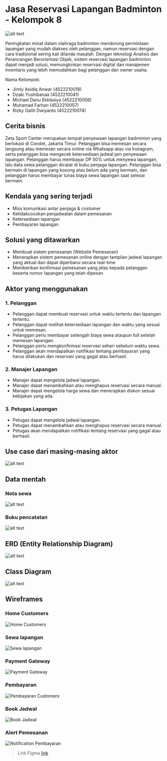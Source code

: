 # Jasa Reservasi Lapangan Badminton - Kelompok 8

![alt text](https://github.com/xlavix/APBO-Kel8/blob/main/image/banner.png)

Peningkatan minat dalam olahraga badminton mendorong permintaan lapangan yang mudah diakses oleh pelanggan, namun reservasi dengan cara tradisional sering kali dilanda masalah. Dengan teknologi Analisis dan Perancangan Berorientasi Objek, sistem reservasi lapangan badminton dapat menjadi solusi, memungkinkan reservasi digital dan manajemen inventaris yang lebih memudahkan bagi pelanggan dan owner usaha.

Nama Kelompok:
- Jimly Asidiq Anwar      (4522210018)
- Dzaki Yushibanaa        (4522210041)
- Michael Danu Ekklasiya  (4522210056)
- Muhamad Farhan          (4522210057)
- Rizky Galih Dwiyanto    (4522210074)

## Cerita bisnis

Zeta Sport Center merupakan tempat penyewaan lapangan badminton yang berlokasi di Condet, Jakarta Timur. Pelanggan bisa memesan secara langsung atau memesan secara online via Whatsapp atau via Instagram, serta pelanggan bisa mengecek ketersediaan jadwal jam penyewaan lapangan. Pelanggan harus membayar DP 50% untuk menyewa lapangan, lalu data sewa pelanggan dicatat di buku penjaga lapangan. Pelanggan bisa bermain di lapangan yang kosong atau belum ada yang bermain, dan pelanggan harus membayar lunas biaya sewa lapangan saat selesai bermain.

## Kendala yang sering terjadi

- Miss komunikasi antar penjaga & costumer
- Ketidakcocokan penjadwalan dalam pemesanan
- Ketersediaan lapangan
- Pembayaran lapangan

## Solusi yang ditawarkan

- Membuat sistem pemesanan (Website Pemesanan)
- Menerapkan sistem pemesanan online dengan tampilan jadwal lapangan yang aktual dan dapat diperbarui secara real-time
- Memberikan konfirmasi pemesanan yang jelas kepada pelanggan beserta nomor lapangan yang telah dipesan

## Aktor yang menggunakan

### 1. Pelanggan

- Pelanggan dapat membuat reservasi untuk waktu tertentu dan lapangan tertentu.
- Pelanggan dapat melihat ketersediaan lapangan dan waktu yang sesuai untuk memesan.
- Pelanggan perlu membayar setengah biaya sewa ataupun full setelah memesan lapangan.
- Pelanggan perlu mengkonfirmasi reservasi sehari sebelum waktu sewa.
- Pelanggan akan mendapatkan notifikasi tentang pembayaran yang harus dilakukan dan reservasi yang gagal atau berhasil.

### 2. Manajer Lapangan

- Manajer dapat mengelola jadwal lapangan.
- Manajer dapat menambahkan atau menghapus reservasi secara manual.
- Manajer dapat mengelola harga sewa dan menerapkan diskon sesuai kebijakan yang ada.

### 3. Petugas Lapangan

- Petugas dapat mengelola jadwal lapangan.
- Petugas dapat menambahkan atau menghapus reservasi secara manual.
- Petugas akan mendapatkan notifikasi tentang reservasi yang gagal atau berhasil.

## Use case dari masing-masing aktor

![alt text](https://github.com/xlavix/APBO-Kel8/blob/main/image/usecase.png)

## Data mentah

### Nota sewa
![alt text](https://github.com/xlavix/APBO-Kel8/blob/main/image/nota.jpg)

### Buku pencatatan
![alt text](https://github.com/xlavix/APBO-Kel8/blob/main/image/bukudata.jpg)

## ERD (Entity Relationship Diagram)

![alt text](https://github.com/xlavix/APBO-Kel8/blob/main/image/erd-apbo.jpg)

## Class Diagram

![alt text](https://github.com/xlavix/APBO-Kel8/blob/main/image/class-diagram.jpg)

## Wireframes

### Home Customers
![Home Customers](https://github.com/xlavix/APBO-Kel8/assets/88574532/8ae83915-5579-46ac-a40c-cc5183cca3d1)

### Sewa lapangan
![Sewa lapangan](https://github.com/xlavix/APBO-Kel8/assets/88574532/26019664-fbda-422b-a1f8-39aea85123c5)

### Payment Gateway
![Payment Gateway](https://github.com/xlavix/APBO-Kel8/assets/88574532/04b23eff-115b-4e39-bfbf-82ecc7fdd0a4)

### Pembayaran
![Pembayaran Customers](https://github.com/xlavix/APBO-Kel8/assets/88574532/61aa2f9f-1371-43a6-a866-13da4c953d6a)

### Book Jadwal
![Book Jadwal](https://github.com/xlavix/APBO-Kel8/assets/88574532/197b472a-ff1a-4a24-9650-e88d5bd3a7f7)

### Alert Pemesanan
![Notification Pembayaran](https://github.com/xlavix/APBO-Kel8/assets/88574532/a990b726-ccc8-4a9a-8605-c43109352979)

> Link Figma [link](https://www.figma.com/file/3iAo5OxRgeBdPIUvH15exo/APBO-LAPANGAN?type=design&node-id=3-1478&mode=design&t=EQtVWw82Ejy0NRpM-0)
